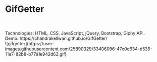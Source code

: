 # GifGetter
<br>

<br>
Technologies: HTML, CSS, JavaScript, jQuery, Bootstrap, Giphy API.
<br>
Demo:
https://chandrakellwan.github.io/GifGetter/
<br>
![gifgetter](https://user-images.githubusercontent.com/25890329/33406096-47c0c634-d539-11e7-82b8-b77a1e942d62.gif)
